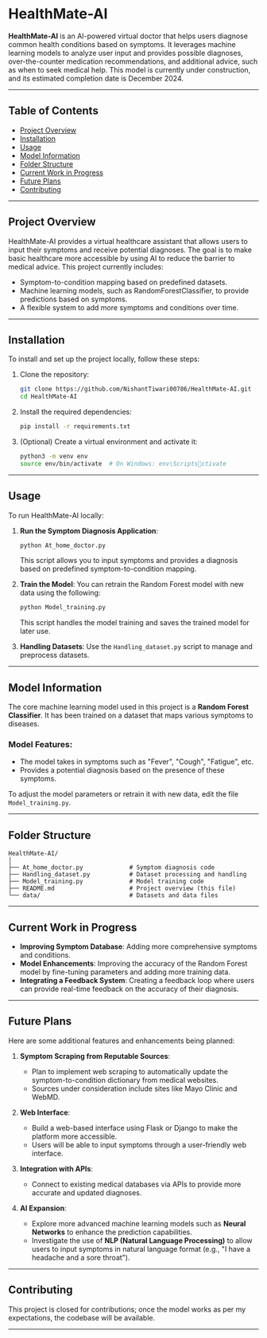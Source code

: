 
# **HealthMate-AI**

**HealthMate-AI** is an AI-powered virtual doctor that helps users diagnose common health conditions based on symptoms. It leverages machine learning models to analyze user input and provides possible diagnoses, over-the-counter medication recommendations, and additional advice, such as when to seek medical help. This model is currently under construction, and its estimated completion date is December 2024. 

---

## **Table of Contents**
- [Project Overview](#project-overview)
- [Installation](#installation)
- [Usage](#usage)
- [Model Information](#model-information)
- [Folder Structure](#folder-structure)
- [Current Work in Progress](#current-work-in-progress)
- [Future Plans](#future-plans)
- [Contributing](#contributing)

---

## **Project Overview**
HealthMate-AI provides a virtual healthcare assistant that allows users to input their symptoms and receive potential diagnoses. The goal is to make basic healthcare more accessible by using AI to reduce the barrier to medical advice. This project currently includes:

- Symptom-to-condition mapping based on predefined datasets.
- Machine learning models, such as RandomForestClassifier, to provide predictions based on symptoms.
- A flexible system to add more symptoms and conditions over time.
  
---

## **Installation**

To install and set up the project locally, follow these steps:

1. Clone the repository:
    ```bash
    git clone https://github.com/NishantTiwari00786/HealthMate-AI.git
    cd HealthMate-AI
    ```

2. Install the required dependencies:
    ```bash
    pip install -r requirements.txt
    ```

3. (Optional) Create a virtual environment and activate it:
    ```bash
    python3 -m venv env
    source env/bin/activate  # On Windows: env\Scriptsctivate
    ```

---

## **Usage**

To run HealthMate-AI locally:

1. **Run the Symptom Diagnosis Application**:
    ```bash
    python At_home_doctor.py
    ```
    This script allows you to input symptoms and provides a diagnosis based on predefined symptom-to-condition mapping.

2. **Train the Model**:
    You can retrain the Random Forest model with new data using the following:
    ```bash
    python Model_training.py
    ```
    This script handles the model training and saves the trained model for later use.

3. **Handling Datasets**:
    Use the `Handling_dataset.py` script to manage and preprocess datasets.

---

## **Model Information**

The core machine learning model used in this project is a **Random Forest Classifier**. It has been trained on a dataset that maps various symptoms to diseases.

### **Model Features**:
- The model takes in symptoms such as "Fever", "Cough", "Fatigue", etc.
- Provides a potential diagnosis based on the presence of these symptoms.
  
To adjust the model parameters or retrain it with new data, edit the file `Model_training.py`.

---

## **Folder Structure**

```
HealthMate-AI/
│
├── At_home_doctor.py             # Symptom diagnosis code
├── Handling_dataset.py           # Dataset processing and handling
├── Model_training.py             # Model training code
├── README.md                     # Project overview (this file)
└── data/                         # Datasets and data files
```

---

## **Current Work in Progress**

- **Improving Symptom Database**: Adding more comprehensive symptoms and conditions.
- **Model Enhancements**: Improving the accuracy of the Random Forest model by fine-tuning parameters and adding more training data.
- **Integrating a Feedback System**: Creating a feedback loop where users can provide real-time feedback on the accuracy of their diagnosis.

---

## **Future Plans**

Here are some additional features and enhancements being planned:

1. **Symptom Scraping from Reputable Sources**:
   - Plan to implement web scraping to automatically update the symptom-to-condition dictionary from medical websites.
   - Sources under consideration include sites like Mayo Clinic and WebMD.
   
2. **Web Interface**:
   - Build a web-based interface using Flask or Django to make the platform more accessible.
   - Users will be able to input symptoms through a user-friendly web interface.
   
3. **Integration with APIs**:
   - Connect to existing medical databases via APIs to provide more accurate and updated diagnoses.

4. **AI Expansion**:
   - Explore more advanced machine learning models such as **Neural Networks** to enhance the prediction capabilities.
   - Investigate the use of **NLP (Natural Language Processing)** to allow users to input symptoms in natural language format (e.g., "I have a headache and a sore throat").

---

## **Contributing**

This project is closed for contributions; once the model works as per my expectations, the codebase will be available. 

---
